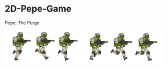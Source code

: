 # 2D-Pepe-Game
Pepe: The Purge

![alt tag](https://github.com/xxwikkixx/2D-Pepe-Game/blob/master/Assets/Prefabs/pepe%20sprites.png?raw=true)
